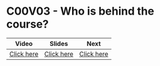 # C00V03 - Who is behind the course?

| Video                                      | Slides                                                                                                             | Next          |
|--------------------------------------------|--------------------------------------------------------------------------------------------------------------------|---------------|
| [Click here](https://youtu.be/AukAFZqz2Kk) | [Click here](https://docs.google.com/presentation/d/12_yKeCXd0W-ulSUWISI1yO7clOImHjBgNppVVBC7jtY/edit?usp=sharing) | [Click here](../04-C00V04/) |
